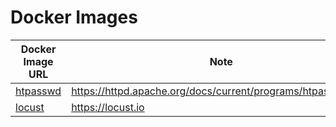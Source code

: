 # Docker Images

| Docker Image URL | Note |
| ---------------- | ---- |
| [htpasswd](https://hub.docker.com/r/ralavay/htpasswd) | https://httpd.apache.org/docs/current/programs/htpasswd.html |
| [locust](https://hub.docker.com/r/ralavay/locust) | https://locust.io |
